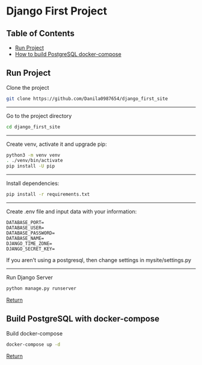 # Django First Project


## Table of Contents
- [Run Project](#run-project)
- [How to build PostgreSQL docker-compose](#build-postgresql-with-docker-compose)


## Run Project

Clone the project
```bash
git clone https://github.com/Danila0987654/django_first_site
```
***

Go to the project directory
```bash
cd django_first_site
```
***

Create venv, activate it and upgrade pip:
```bash
python3 -m venv venv
. ./venv/bin/activate
pip install -U pip
```
***

Install dependencies:
```bash
pip install -r requirements.txt
```
***

Create .env file and input data with your information:

    DATABASE_PORT=
    DATABASE_USER=
    DATABASE_PASSWORD=
    DATABASE_NAME=
    DJANGO_TIME_ZONE=
    DJANGO_SECRET_KEY=

If you aren't using a postgresql, then change settings in 
mysite/settings.py
***

Run Django Server
```bash
python manage.py runserver
```

[Return](#table-of-contents)


## Build PostgreSQL with docker-compose

Build docker-compose

```bash
docker-compose up -d
```

[Return](#table-of-contents)

